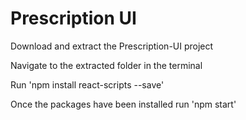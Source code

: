 # Prescription UI

 Download and extract the Prescription-UI project
 
 Navigate to the extracted folder in the terminal
 
 Run 'npm install react-scripts --save' 
 
 Once the packages have been installed run 'npm start'


